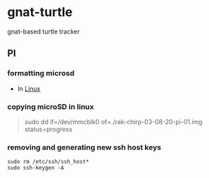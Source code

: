 # gnat-turtle
gnat-based turtle tracker

## PI

### formatting microsd 

- In [Linux](https://ragnyll.gitlab.io/2018/05/22/format-a-sd-card-to-fat-32linux.html)

### copying microSD in linux

> sudo dd if=/dev/mmcblk0 of=./rak-chirp-03-08-20-pi-01.img status=progress

### removing and generating new ssh host keys

```
sudo rm /etc/ssh/ssh_host*
sudo ssh-keygen -A
```

